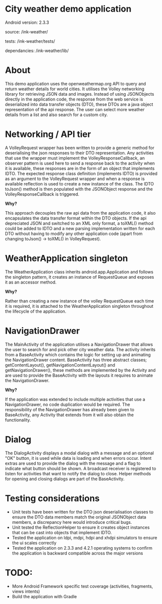 City weather demo application
==================================================
Android version: 2.3.3

source: /ink-weather/

tests: /ink-weather/tests/

dependancies: /ink-weather/lib/

# About
This demo application uses the openweathermap.org API to query and return weather details for world cities. It utilises the Volley networking
library for retrieving JSON data and images. Instead of using JSONObjects directly in the application code, the response from the web service
is deserialized into data transfer objects (DTO), these DTOs are a java object representation of the api response. The user can select more 
weather details from a list and also search for a custom city.

# Networking / API tier
A VolleyRequest wrapper has been written to provide a generic method for deserialising the json responses to their DTO representation. 
Any activities that use the wrapper must implement the VolleyResponseCallback, an observer pattern is used here to send a response 
back to the activity when it is available, these responses are in the form of an object that implements IDTO. The expected response class 
definition (implements IDTO) is provided as an argument to the VolleyRequest wrapper and when a response is available reflection is used to 
create a new instance of the class. The IDTO toJson() method is then populated with the JSONObject response and the VolleyResponseCallback is 
triggered.

**Why?**

This approach decouples the raw api data from the application code, it also encapsulates the data transfer format within the DTO objects. If the api
depreciated JSON and switched to an XML only format, a toXML() method could be added to IDTO and a new parsing implementation written for each DTO 
without having to modify any other application code (apart from changing toJson() -> toXML() in VolleyRequest).

# WeatherApplication singleton
The WeatherApplication class inherits android.app.Application and follows the singleton pattern, it creates an instance of RequestQueue and exposes 
it as an accessor method.

**Why?**

Rather than creating a new instance of the volley RequestQueue each time it is required, it is attached to the WeatherApplication singleton 
throughout the lifecycle of the application. 

# NavigationDrawer
The MainActivity of the application utilises a NavigationDrawer that allows the user to search for and pick other city weather data. The activity 
inherits from a BaseActivity which contains the logic for setting up and animating the NavigationDrawer content. BaseActivity has three abstract 
classes; getContentLayout(), getNavigationContentLayout() and getNavigationDrawer(), these methods are implemented by the Activity and are used to 
provide the BaseActivity with the layouts it requires to animate the NavigationDrawer.

**Why?**

If the application was extended to include multiple activities that use a NavigationDrawer, no code duplication would be required. The responsibility 
of the NavigationDrawer has already been given to BaseActivity, any Activity that extends from it will also obtain the functionality. 

# Dialog
The DialogActivity displays a modal dialog with a message and an optional "OK" button, it is used while data is loading and when errors occur. Intent 
extras are used to provide the dialog with the message and a flag to indicate what button should be shown. A broadcast receiver is registered to listen
for activities that want to notify the dialog to close. Helper methods for opening and closing dialogs are part of the BaseActivity.

# Testing considerations
- Unit tests have been written for the DTO json deserialisation classes to ensure the DTO data members match the original JSONObject data members, a 
discrepancy here would introduce critical bugs. 
- Unit tested the ReflectionHelper to ensure it creates object instances that can be cast into objects that implement IDTO.
- Tested the application on ldpi, mdpi, hdpi and xhdpi simulators to ensure the ui scales correctly
- Tested the application on 2.3.3 and 4.2.1 operating systems to confirm the application is backward compatible across the major versions

# TODO:
- More Android Framework specific test coverage (activities, fragments, views intents)
- Build the application with Gradle 